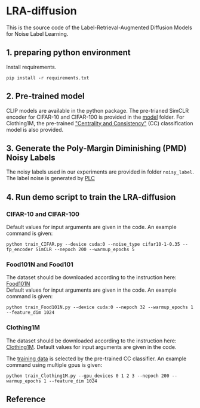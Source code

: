 # LRA-diffusion
This is the source code of the Label-Retrieval-Augmented Diffusion Models for Noise Label Learning.

<!-- ![CIFAR-10_TSNE](https://user-images.githubusercontent.com/123635107/214941573-02dfafbc-6e18-400d-87e6-fa604aab2501.png) -->

## 1. preparing python environment
Install requirements.<br />
```
pip install -r requirements.txt
```

## 2. Pre-trained model
CLIP models are available in the python package. The pre-trianed SimCLR encoder for CIFAR-10 and CIFAR-100 is provided in the [model](https://github.com/puar-playground/LRA-diffusion/tree/main/model) folder. For Clothing1M, the pre-trained ["Centrality and Consistency"](https://github.com/uitrbn/tscsi_idn) (CC) classification model is also provided.

## 3. Generate the Poly-Margin Diminishing (PMD) Noisy Labels
The noisy labels used in our experiments are provided in folder `noisy_label`.<br />
The label noise is generated by [PLC](https://github.com/puar-playground/PLC/tree/master/cifar)

## 4. Run demo script to train the LRA-diffusion
### CIFAR-10 and CIFAR-100<br />
Default values for input arguments are given in the code. An example command is given:
```
python train_CIFAR.py --device cuda:0 --noise_type cifar10-1-0.35 --fp_encoder SimCLR --nepoch 200 --warmup_epochs 5
```
### Food101N and Food101<br />
The dataset should be downloaded according to the instruction here: [Food101N](https://github.com/puar-playground/LRA-diffusion/tree/main/Food101N_data)<br />
Default values for input arguments are given in the code. An example command is given:
```
python train_Food101N.py --device cuda:0 --nepoch 32 --warmup_epochs 1 --feature_dim 1024
```
### Clothing1M<br />
The dataset should be downloaded according to the instruction here: [Clothing1M](https://github.com/puar-playground/LRA-diffusion/tree/main/Clothing1M_data). Default values for input arguments are given in the code. <br />

The [training data](https://github.com/puar-playground/LRA-diffusion/tree/main/Clothing1M/annotations) is selected by the pre-trained CC classifier. An example command using multiple gpus is given:
```
python train_Clothing1M.py --gpu_devices 0 1 2 3 --nepoch 200 --warmup_epochs 1 --feature_dim 1024
```

## Reference


